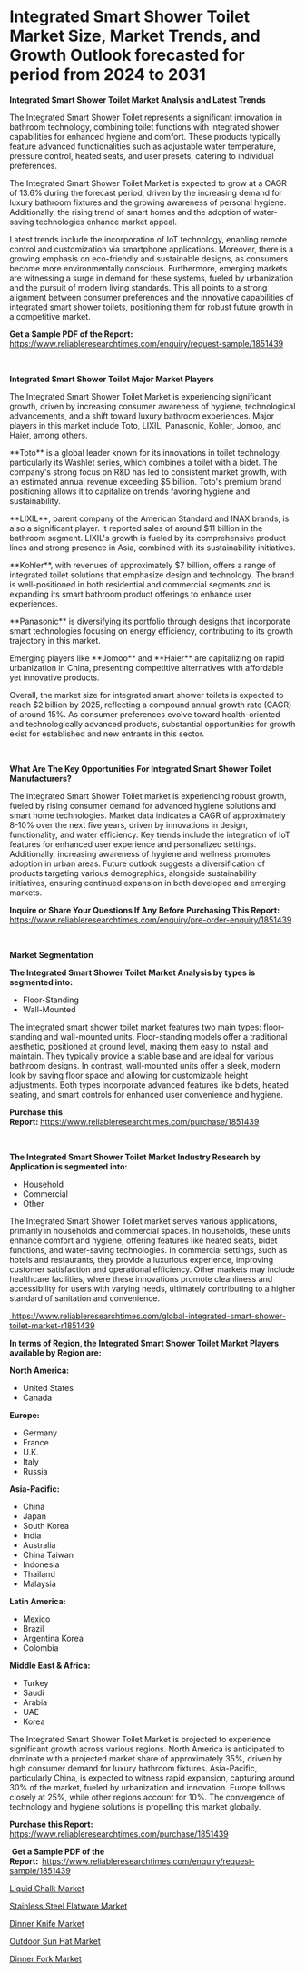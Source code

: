 <p><h1>Integrated Smart Shower Toilet Market Size, Market Trends, and Growth Outlook forecasted for period from 2024 to 2031</h1></p><p><strong>Integrated Smart Shower Toilet Market Analysis and Latest Trends</strong></p>
<p><p>The Integrated Smart Shower Toilet represents a significant innovation in bathroom technology, combining toilet functions with integrated shower capabilities for enhanced hygiene and comfort. These products typically feature advanced functionalities such as adjustable water temperature, pressure control, heated seats, and user presets, catering to individual preferences.</p><p>The Integrated Smart Shower Toilet Market is expected to grow at a CAGR of 13.6% during the forecast period, driven by the increasing demand for luxury bathroom fixtures and the growing awareness of personal hygiene. Additionally, the rising trend of smart homes and the adoption of water-saving technologies enhance market appeal.</p><p>Latest trends include the incorporation of IoT technology, enabling remote control and customization via smartphone applications. Moreover, there is a growing emphasis on eco-friendly and sustainable designs, as consumers become more environmentally conscious. Furthermore, emerging markets are witnessing a surge in demand for these systems, fueled by urbanization and the pursuit of modern living standards. This all points to a strong alignment between consumer preferences and the innovative capabilities of integrated smart shower toilets, positioning them for robust future growth in a competitive market.</p></p>
<p><strong>Get a Sample PDF of the Report:&nbsp;</strong> <a href="https://www.reliableresearchtimes.com/enquiry/request-sample/1851439?utm_campaign=1287&utm_medium=2&utm_source=Github&utm_content=ia&utm_term=18102024&utm_id=integrated-smart-shower-toilet">https://www.reliableresearchtimes.com/enquiry/request-sample/1851439</a></p>
<p>&nbsp;</p>
<p><strong>Integrated Smart Shower Toilet Major Market Players</strong></p>
<p><p>The Integrated Smart Shower Toilet Market is experiencing significant growth, driven by increasing consumer awareness of hygiene, technological advancements, and a shift toward luxury bathroom experiences. Major players in this market include Toto, LIXIL, Panasonic, Kohler, Jomoo, and Haier, among others.</p><p>**Toto** is a global leader known for its innovations in toilet technology, particularly its Washlet series, which combines a toilet with a bidet. The company's strong focus on R&D has led to consistent market growth, with an estimated annual revenue exceeding $5 billion. Toto's premium brand positioning allows it to capitalize on trends favoring hygiene and sustainability.</p><p>**LIXIL**, parent company of the American Standard and INAX brands, is also a significant player. It reported sales of around $11 billion in the bathroom segment. LIXIL's growth is fueled by its comprehensive product lines and strong presence in Asia, combined with its sustainability initiatives.</p><p>**Kohler**, with revenues of approximately $7 billion, offers a range of integrated toilet solutions that emphasize design and technology. The brand is well-positioned in both residential and commercial segments and is expanding its smart bathroom product offerings to enhance user experiences.</p><p>**Panasonic** is diversifying its portfolio through designs that incorporate smart technologies focusing on energy efficiency, contributing to its growth trajectory in this market.</p><p>Emerging players like **Jomoo** and **Haier** are capitalizing on rapid urbanization in China, presenting competitive alternatives with affordable yet innovative products.</p><p>Overall, the market size for integrated smart shower toilets is expected to reach $2 billion by 2025, reflecting a compound annual growth rate (CAGR) of around 15%. As consumer preferences evolve toward health-oriented and technologically advanced products, substantial opportunities for growth exist for established and new entrants in this sector.</p></p>
<p>&nbsp;</p>
<p><strong>What Are The Key Opportunities For Integrated Smart Shower Toilet Manufacturers?</strong></p>
<p><p>The Integrated Smart Shower Toilet market is experiencing robust growth, fueled by rising consumer demand for advanced hygiene solutions and smart home technologies. Market data indicates a CAGR of approximately 8-10% over the next five years, driven by innovations in design, functionality, and water efficiency. Key trends include the integration of IoT features for enhanced user experience and personalized settings. Additionally, increasing awareness of hygiene and wellness promotes adoption in urban areas. Future outlook suggests a diversification of products targeting various demographics, alongside sustainability initiatives, ensuring continued expansion in both developed and emerging markets.</p></p>
<p><strong>Inquire or Share Your Questions If Any Before Purchasing This Report:</strong> <a href="https://www.reliableresearchtimes.com/enquiry/pre-order-enquiry/1851439?utm_campaign=1287&utm_medium=2&utm_source=Github&utm_content=ia&utm_term=18102024&utm_id=integrated-smart-shower-toilet">https://www.reliableresearchtimes.com/enquiry/pre-order-enquiry/1851439</a></p>
<p>&nbsp;</p>
<p><strong>Market Segmentation</strong></p>
<p><strong>The Integrated Smart Shower Toilet Market Analysis by types is segmented into:</strong></p>
<p><ul><li>Floor-Standing</li><li>Wall-Mounted</li></ul></p>
<p><p>The integrated smart shower toilet market features two main types: floor-standing and wall-mounted units. Floor-standing models offer a traditional aesthetic, positioned at ground level, making them easy to install and maintain. They typically provide a stable base and are ideal for various bathroom designs. In contrast, wall-mounted units offer a sleek, modern look by saving floor space and allowing for customizable height adjustments. Both types incorporate advanced features like bidets, heated seating, and smart controls for enhanced user convenience and hygiene.</p></p>
<p><strong>Purchase this Report:&nbsp;</strong><a href="https://www.reliableresearchtimes.com/purchase/1851439?utm_campaign=1287&utm_medium=2&utm_source=Github&utm_content=ia&utm_term=18102024&utm_id=integrated-smart-shower-toilet">https://www.reliableresearchtimes.com/purchase/1851439</a></p>
<p>&nbsp;</p>
<p><strong>The Integrated Smart Shower Toilet Market Industry Research by Application is segmented into:</strong></p>
<p><ul><li>Household</li><li>Commercial</li><li>Other</li></ul></p>
<p><p>The Integrated Smart Shower Toilet market serves various applications, primarily in households and commercial spaces. In households, these units enhance comfort and hygiene, offering features like heated seats, bidet functions, and water-saving technologies. In commercial settings, such as hotels and restaurants, they provide a luxurious experience, improving customer satisfaction and operational efficiency. Other markets may include healthcare facilities, where these innovations promote cleanliness and accessibility for users with varying needs, ultimately contributing to a higher standard of sanitation and convenience.</p></p>
<p><a href="https://www.reliableresearchtimes.com/global-integrated-smart-shower-toilet-market-r1851439?utm_campaign=1287&utm_medium=2&utm_source=Github&utm_content=ia&utm_term=18102024&utm_id=integrated-smart-shower-toilet">&nbsp;https://www.reliableresearchtimes.com/global-integrated-smart-shower-toilet-market-r1851439</a></p>
<p><strong>In terms of Region, the Integrated Smart Shower Toilet Market Players available by Region are:</strong></p>
<p>
    <p> <strong> North America: </strong>
        <ul>
            <li>United States</li>
            <li>Canada</li>
        </ul>
        </p> 
    <p> <strong> Europe: </strong>
        <ul>
            <li>Germany</li>
            <li>France</li>
            <li>U.K.</li>
            <li>Italy</li>
            <li>Russia</li>
        </ul>
        </p> 
    <p> <strong> Asia-Pacific: </strong>
        <ul>
            <li>China</li>
            <li>Japan</li>
            <li>South Korea</li>
            <li>India</li>
            <li>Australia</li>
            <li>China Taiwan</li>
            <li>Indonesia</li>
            <li>Thailand</li>
            <li>Malaysia</li>
        </ul>
        </p> 
    <p> <strong> Latin America: </strong>
        <ul>
            <li>Mexico</li>
            <li>Brazil</li>
            <li>Argentina Korea</li>
            <li>Colombia</li>
        </ul>
        </p> 
    <p> <strong> Middle East & Africa: </strong>
        <ul>
            <li>Turkey</li>
            <li>Saudi</li>
            <li>Arabia</li>
            <li>UAE</li>
            <li>Korea</li>
        </ul>
    </p>
    </p>
<p><p>The Integrated Smart Shower Toilet Market is projected to experience significant growth across various regions. North America is anticipated to dominate with a projected market share of approximately 35%, driven by high consumer demand for luxury bathroom fixtures. Asia-Pacific, particularly China, is expected to witness rapid expansion, capturing around 30% of the market, fueled by urbanization and innovation. Europe follows closely at 25%, while other regions account for 10%. The convergence of technology and hygiene solutions is propelling this market globally.</p></p>
<p><strong>Purchase this Report: </strong><a href="https://www.reliableresearchtimes.com/purchase/1851439?utm_campaign=1287&utm_medium=2&utm_source=Github&utm_content=ia&utm_term=18102024&utm_id=integrated-smart-shower-toilet">https://www.reliableresearchtimes.com/purchase/1851439</a></p>
<p>&nbsp;<strong>Get a Sample PDF of the Report:&nbsp;&nbsp;</strong><a href="https://www.reliableresearchtimes.com/enquiry/request-sample/1851439?utm_campaign=1287&utm_medium=2&utm_source=Github&utm_content=ia&utm_term=18102024&utm_id=integrated-smart-shower-toilet">https://www.reliableresearchtimes.com/enquiry/request-sample/1851439</a></p>
<p><strong></strong></p>
<p><p><a href="https://www.linkedin.com/pulse/liquid-chalk-market-industry-landscape-growth-trajectories-wpckc?utm_campaign=1287&utm_medium=2&utm_source=Github&utm_content=ia&utm_term=18102024&utm_id=integrated-smart-shower-toilet">Liquid Chalk Market</a></p><p><a href="https://www.linkedin.com/pulse/strategic-insights-global-stainless-steel-flatware-market-trends-o3ssc?utm_campaign=1287&utm_medium=2&utm_source=Github&utm_content=ia&utm_term=18102024&utm_id=integrated-smart-shower-toilet">Stainless Steel Flatware Market</a></p><p><a href="https://www.linkedin.com/pulse/competitive-intelligence-dinner-knife-market-key-players-strategies-z59oc?utm_campaign=1287&utm_medium=2&utm_source=Github&utm_content=ia&utm_term=18102024&utm_id=integrated-smart-shower-toilet">Dinner Knife Market</a></p><p><a href="https://www.linkedin.com/pulse/global-outdoor-sun-hat-market-focus-product-type-sunscreen-ratingnormal-tngac?utm_campaign=1287&utm_medium=2&utm_source=Github&utm_content=ia&utm_term=18102024&utm_id=integrated-smart-shower-toilet">Outdoor Sun Hat Market</a></p><p><a href="https://www.linkedin.com/pulse/dinner-fork-momentum-charting-142-cagr-path-2024-2031-rezarch-mbrqc?utm_campaign=1287&utm_medium=2&utm_source=Github&utm_content=ia&utm_term=18102024&utm_id=integrated-smart-shower-toilet">Dinner Fork Market</a></p></p>